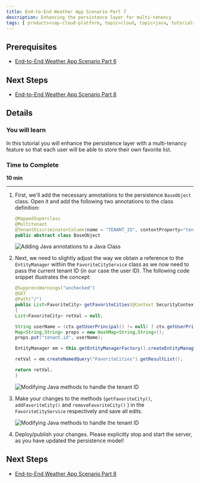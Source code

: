 ```yaml
---
title: End-to-End Weather App Scenario Part 7
description: Enhancing the persistence layer for multi-tenency
tags: [ products>sap-cloud-platform, topic>cloud, topic>java, tutorial>intermediate]
---
```


## Prerequisites  
 - [End-to-End Weather App Scenario Part 6](http://www.sap.com/developer/tutorials/hcp-java-weatherapp-part6.html)

## Next Steps
 - [End-to-End Weather App Scenario Part 8](http://www.sap.com/developer/tutorials/hcp-java-weatherapp-part8.html)

## Details
### You will learn  
In this tutorial you will enhance the persistence layer with a multi-tenancy feature so that each user will be able to store their own favorite list.

### Time to Complete
**10 min**

---

1. First, we'll add the necessary annotations to the persistence `BaseObject` class. Open it and add the following two annotations to the class definition:

    ```java
    @MappedSuperclass
    @Multitenant
    @TenantDiscriminatorColumn(name = "TENANT_ID", contextProperty="tenant.id")
    public abstract class BaseObject
    ```

    ![Adding Java annotations to a Java Class](https://raw.githubusercontent.com/SAPDocuments/Tutorials/master/tutorials/hcp-java-weatherapp-part7/e2e_07-1.png)

2. Next, we need to slightly adjust the way we obtain a reference to the `EntityManager` within the `FavoriteCityService` class as we now need to pass the current tenant ID (in our case the user ID). The following code snippet illustrates the concept:

    ```java
    @SuppressWarnings("unchecked")
    @GET
    @Path("/")
    public List<FavoriteCity> getFavoriteCities(@Context SecurityContext ctx)
    {
    List<FavoriteCity> retVal = null;

    String userName = (ctx.getUserPrincipal() != null) ? ctx.getUserPrincipal().getName() : "anonymous";
    Map<String,String> props = new HashMap<String,String>();
    props.put("tenant.id", userName);

    EntityManager em = this.getEntityManagerFactory().createEntityManager(props);

    retVal = em.createNamedQuery("FavoriteCities").getResultList();

    return retVal;
    }
    ```
    ![Modifying Java methods to handle the tenant ID](https://raw.githubusercontent.com/SAPDocuments/Tutorials/master/tutorials/hcp-java-weatherapp-part7/e2e_07-2.png)

3. Make your changes to the methods (`getFavoriteCity()`, `addFavoriteCity()` and `removeFavoriteCity()` ) in the `FavoriteCityService` respectively and save all edits.

    ![Modifying Java methods to handle the tenant ID](https://raw.githubusercontent.com/SAPDocuments/Tutorials/master/tutorials/hcp-java-weatherapp-part7/e2e_07-3.png)

4. Deploy/publish your changes. Please explicitly stop and start the server, as you have updated the persistence model!



## Next Steps
 - [End-to-End Weather App Scenario Part 8](http://www.sap.com/developer/tutorials/hcp-java-weatherapp-part8.html)
